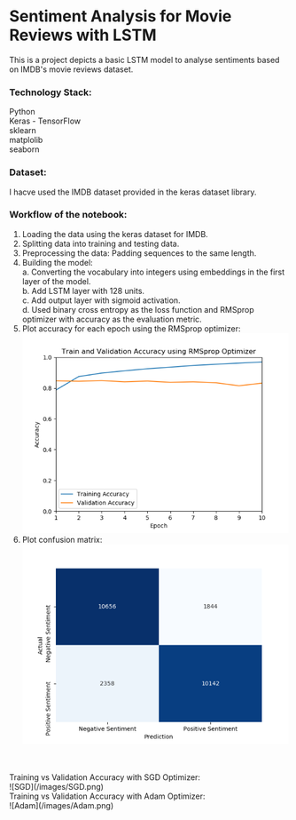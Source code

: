 # Sentiment Analysis for Movie Reviews with LSTM

This is a project depicts a basic LSTM model to analyse sentiments based on IMDB's movie reviews dataset.<br>

### Technology Stack:<br>
Python<br>
Keras - TensorFlow<br>
sklearn<br>
matplolib<br>
seaborn<br>

### Dataset:<br>
I hacve used the IMDB dataset provided in the keras dataset library.<br>

### Workflow of the notebook:<br>
1. Loading the data using the keras dataset for IMDB.<br>
2. Splitting data into training and testing data.<br>
3. Preprocessing the data: Padding sequences to the same length.<br>
4. Building the model:<br>
  a. Converting the vocabulary into integers using embeddings in the first layer of the model.<br>
  b. Add LSTM layer with 128 units.<br>
  c. Add output layer with sigmoid activation.<br>
  d. Used binary cross entropy as the loss function and RMSprop optimizer with accuracy as the evaluation metric.<br>
 5. Plot accuracy for each epoch using the RMSprop optimizer:<br>
 ![TrainvsValidationacc](/images/TrainvsValidationAcc.png)
 6. Plot confusion matrix:<br>
 ![Confusion_Matrix](/images/Confusion_matrix.png)
 <br>
<br>
Training vs Validation Accuracy with SGD Optimizer:<br>
![SGD](/images/SGD.png)
<br>
Training vs Validation Accuracy with Adam Optimizer:<br>
![Adam](/images/Adam.png)
